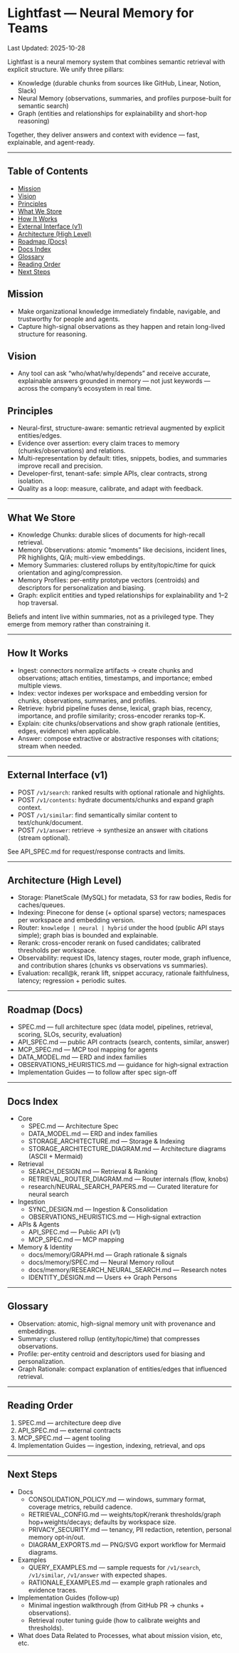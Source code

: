 # Lightfast — Neural Memory for Teams

Last Updated: 2025-10-28

Lightfast is a neural memory system that combines semantic retrieval with explicit structure. We unify three pillars:

- Knowledge (durable chunks from sources like GitHub, Linear, Notion, Slack)
- Neural Memory (observations, summaries, and profiles purpose-built for semantic search)
- Graph (entities and relationships for explainability and short-hop reasoning)

Together, they deliver answers and context with evidence — fast, explainable, and agent-ready.

---

## Table of Contents

- [Mission](#mission)
- [Vision](#vision)
- [Principles](#principles)
- [What We Store](#what-we-store)
- [How It Works](#how-it-works)
- [External Interface (v1)](#external-interface-v1)
- [Architecture (High Level)](#architecture-high-level)
- [Roadmap (Docs)](#roadmap-docs)
- [Docs Index](#docs-index)
- [Glossary](#glossary)
- [Reading Order](#reading-order)
- [Next Steps](#next-steps)

## Mission

- Make organizational knowledge immediately findable, navigable, and trustworthy for people and agents.
- Capture high-signal observations as they happen and retain long-lived structure for reasoning.

## Vision

- Any tool can ask “who/what/why/depends” and receive accurate, explainable answers grounded in memory — not just keywords — across the company’s ecosystem in real time.

## Principles

- Neural-first, structure-aware: semantic retrieval augmented by explicit entities/edges.
- Evidence over assertion: every claim traces to memory (chunks/observations) and relations.
- Multi-representation by default: titles, snippets, bodies, and summaries improve recall and precision.
- Developer-first, tenant-safe: simple APIs, clear contracts, strong isolation.
- Quality as a loop: measure, calibrate, and adapt with feedback.

---

## What We Store

- Knowledge Chunks: durable slices of documents for high-recall retrieval.
- Memory Observations: atomic “moments” like decisions, incident lines, PR highlights, Q/A; multi-view embeddings.
- Memory Summaries: clustered rollups by entity/topic/time for quick orientation and aging/compression.
- Memory Profiles: per-entity prototype vectors (centroids) and descriptors for personalization and biasing.
- Graph: explicit entities and typed relationships for explainability and 1–2 hop traversal.

Beliefs and intent live within summaries, not as a privileged type. They emerge from memory rather than constraining it.

---

## How It Works

- Ingest: connectors normalize artifacts → create chunks and observations; attach entities, timestamps, and importance; embed multiple views.
- Index: vector indexes per workspace and embedding version for chunks, observations, summaries, and profiles.
- Retrieve: hybrid pipeline fuses dense, lexical, graph bias, recency, importance, and profile similarity; cross-encoder reranks top-K.
- Explain: cite chunks/observations and show graph rationale (entities, edges, evidence) when applicable.
- Answer: compose extractive or abstractive responses with citations; stream when needed.

---

## External Interface (v1)

- POST `/v1/search`: ranked results with optional rationale and highlights.
- POST `/v1/contents`: hydrate documents/chunks and expand graph context.
- POST `/v1/similar`: find semantically similar content to text/chunk/document.
- POST `/v1/answer`: retrieve → synthesize an answer with citations (stream optional).

See API_SPEC.md for request/response contracts and limits.

---

## Architecture (High Level)

- Storage: PlanetScale (MySQL) for metadata, S3 for raw bodies, Redis for caches/queues.
- Indexing: Pinecone for dense (+ optional sparse) vectors; namespaces per workspace and embedding version.
- Router: `knowledge | neural | hybrid` under the hood (public API stays simple); graph bias is bounded and explainable.
- Rerank: cross-encoder rerank on fused candidates; calibrated thresholds per workspace.
- Observability: request IDs, latency stages, router mode, graph influence, and contribution shares (chunks vs observations vs summaries).
- Evaluation: recall@k, rerank lift, snippet accuracy, rationale faithfulness, latency; regression + periodic suites.

---

## Roadmap (Docs)

- SPEC.md — full architecture spec (data model, pipelines, retrieval, scoring, SLOs, security, evaluation)
- API_SPEC.md — public API contracts (search, contents, similar, answer)
- MCP_SPEC.md — MCP tool mapping for agents
- DATA_MODEL.md — ERD and index families
- OBSERVATIONS_HEURISTICS.md — guidance for high‑signal extraction
- Implementation Guides — to follow after spec sign-off

---

## Docs Index

- Core
  - SPEC.md — Architecture Spec
  - DATA_MODEL.md — ERD and index families
  - STORAGE_ARCHITECTURE.md — Storage & Indexing
  - STORAGE_ARCHITECTURE_DIAGRAM.md — Architecture diagrams (ASCII + Mermaid)
- Retrieval
  - SEARCH_DESIGN.md — Retrieval & Ranking
  - RETRIEVAL_ROUTER_DIAGRAM.md — Router internals (flow, knobs)
  - research/NEURAL_SEARCH_PAPERS.md — Curated literature for neural search
- Ingestion
  - SYNC_DESIGN.md — Ingestion & Consolidation
  - OBSERVATIONS_HEURISTICS.md — High‑signal extraction
- APIs & Agents
  - API_SPEC.md — Public API (v1)
  - MCP_SPEC.md — MCP mapping
- Memory & Identity
  - docs/memory/GRAPH.md — Graph rationale & signals
  - docs/memory/SPEC.md — Neural Memory rollout
  - docs/memory/RESEARCH_NEURAL_SEARCH.md — Research notes
  - IDENTITY_DESIGN.md — Users ↔ Graph Persons

---

## Glossary

- Observation: atomic, high-signal memory unit with provenance and embeddings.
- Summary: clustered rollup (entity/topic/time) that compresses observations.
- Profile: per-entity centroid and descriptors used for biasing and personalization.
- Graph Rationale: compact explanation of entities/edges that influenced retrieval.

---

## Reading Order

1) SPEC.md — architecture deep dive
2) API_SPEC.md — external contracts
3) MCP_SPEC.md — agent tooling
4) Implementation Guides — ingestion, indexing, retrieval, and ops

---

## Next Steps

- Docs
  - CONSOLIDATION_POLICY.md — windows, summary format, coverage metrics, rebuild cadence.
  - RETRIEVAL_CONFIG.md — weights/topK/rerank thresholds/graph hop+weights/decays; defaults by workspace size.
  - PRIVACY_SECURITY.md — tenancy, PII redaction, retention, personal memory opt‑in/out.
  - DIAGRAM_EXPORTS.md — PNG/SVG export workflow for Mermaid diagrams.
- Examples
  - QUERY_EXAMPLES.md — sample requests for `/v1/search`, `/v1/similar`, `/v1/answer` with expected shapes.
  - RATIONALE_EXAMPLES.md — example graph rationales and evidence traces.
- Implementation Guides (follow‑up)
  - Minimal ingestion walkthrough (from GitHub PR → chunks + observations).
  - Retrieval router tuning guide (how to calibrate weights and thresholds).
- What does Data Related to Processes, what about mission vision, etc, etc.
